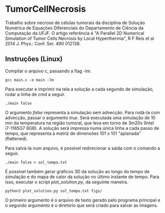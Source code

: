# TumorCellNecrosis

Trabalho sobre necrose de células tumorais da disciplina de Solução Numérica de Equações Diferenciais do Departamento de Ciência da Computação da UFJF. 
O artigo referência é "A Parallel 2D Numerical Simulation of Tumor Cells Necrosis by Local Hyperthermia", R F Reis et al 2014 J. Phys.: Conf. Ser. 490 012138. 

## Instruções (Linux)
Compilar o arquivo c, passando a flag -lm.
```
gcc main.c -o main -lm
```

Para executar e imprimir na tela a solução a cada segundo de simulação, rodar a linha de cmd a seguir. 
```
./main false
```

O argumento *false* representa a simulação sem advecção. Para rodá-la com advecção, passar o argumento *true*.
Será executada uma simulação de 10 min da temperatura na região tumoral, que leva em torno de 3m20s (Intel i7-1165G7 8GB). 
A solução será impressa numa única linha a cada passo de tempo, que representa a matriz de dimensões 101 x 101 "aplanada" (flattened). 

Para salvá-la num arquivo, é possível redirecionar a saída com o comando a seguir.
```
./main false > sol_tempo.txt
```

É possível também gerar gráficos 3D da solução ao longo do tempo de simulação e do mapa de calor da solução no último instante de tempo. Para isso, executar o script *plot_solution.py*, da seguinte maneira.

```
python3 plot_solution.py sol_tempo.txt figs/
```

O primeiro argumento é o arquivo de texto gerado pelo programa principal e o segundo argumento é o diretório que será criado para salvar as imagens. 
